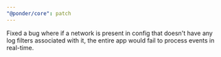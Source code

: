 ```yaml
---
"@ponder/core": patch
---
```


Fixed a bug where if a network is present in config that doesn't have any log filters associated with it, the entire app would fail to process events in real-time.
